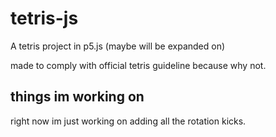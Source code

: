 # tetris-js
A tetris project in p5.js (maybe will be expanded on)

made to comply with official tetris guideline because why not.

## things im working on
right now im just working on adding all the rotation kicks. 

